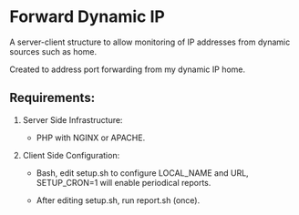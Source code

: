 # Forward Dynamic IP

A server-client structure to allow monitoring of IP addresses from dynamic sources such as home. 

Created to address port forwarding from my dynamic IP home.

## Requirements:

1. Server Side Infrastructure:

    - PHP with NGINX or APACHE.

2. Client Side Configuration:

    - Bash, edit setup.sh to configure LOCAL_NAME and URL, SETUP_CRON=1 will enable periodical reports.  

    - After editing setup.sh, run report.sh (once).

